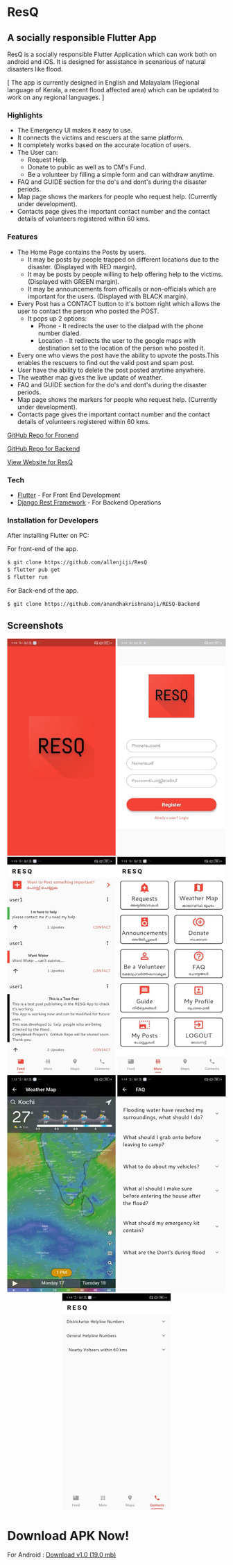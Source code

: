 # ResQ
## A socially responsible Flutter App


ResQ is a socially responsible Flutter Application which can work both on android and iOS.
It is designed for assistance in scenarious of natural disasters like flood.


[ The app is currently designed in English and Malayalam (Regional language of Kerala, a recent flood affected area) which can be updated to work on any regional languages. ]


### Highlights
- The Emergency UI makes it easy to use.
- It connects the victims and rescuers at the same platform.
- It completely works based on the accurate location of users.
- The User can:
  - Request Help.
  - Donate to public as well as to CM's Fund.
  - Be a volunteer by filling a simple form and can withdraw anytime.
- FAQ and GUIDE section for the do's and dont's during the disaster periods.
- Map page shows the markers for people who request help. (Currently under development).
- Contacts page gives the important contact number and the contact details of volunteers registered within 60 kms.

### Features

- The Home Page contains the Posts by users.
  - It may be posts by people trapped on different locations due to the disaster. (Displayed with RED margin).
  - It may be posts by people willing to help offering help to the victims. (Displayed with GREEN margin).
  - It may be announcements from officails or non-officials which are important for the users. (Displayed with BLACK margin).
- Every Post has a CONTACT button to it's bottom right which allows the user to contact the person who posted the POST.
  - It pops up 2 options:
    - Phone - It redirects the user to the dialpad with the phone number dialed.
    - Location - It redirects the user to the google maps with destination set to the location of  the person who posted it.
- Every one who views the post have the ability to upvote the posts.This enables the rescuers to find out the valid post and spam post.
- User have the ability to delete the post posted anytime anywhere.
- The weather map gives the live update of weather.
- FAQ and GUIDE section for the do's and dont's during the disaster periods.
- Map page shows the markers for people who request help. (Currently under development).
- Contacts page gives the important contact number and the contact details of volunteers registered within 60 kms.



[GitHub Repo for Fronend](https://github.com/allenjiji/ResQ/)


[GitHub Repo for Backend](https://github.com/anandhakrishnanaji/RESQ-Backend/)


[View Website for ResQ](https://allenjiji.github.io/ResQ/)



### Tech 

* [Flutter] - For Front End Development
* [Django Rest Framework] - For Backend Operations

### Installation for Developers


After installing Flutter on PC:

For front-end of the app.
```sh
$ git clone https://github.com/allenjiji/ResQ
$ flutter pub get
$ flutter run
```

For Back-end of the app.
```sh
$ git clone https://github.com/anandhakrishnanaji/RESQ-Backend
```
<!-- [![N|Solid](https://allenjiji.github.io/ResQ/download.png)](https://allenjiji.github.io/ResQ/ResQ.apk) -->

## Screenshots

<p align="center">
  <img src="./Screenshots/1.jpg" width="250" height="500" alt="Page 1">
  <img src="./Screenshots/2.jpg" width="250" height="500" alt="Page 2">
  <img src="./Screenshots/3.jpg" width="250" height="500" alt="Page 3">
  <img src="./Screenshots/4.jpg" width="250" height="500" alt="Page 4">
  <img src="./Screenshots/5.jpg" width="250" height="500" alt="Page 5">
  <img src="./Screenshots/6.jpg" width="250" height="500" alt="Page 6">
  <img src="./Screenshots/7.jpg" width="250" height="500" alt="Page 7">
  
</p>  



# Download APK Now!

For Android : [Download v1.0 (19.0 mb)](https://github.com/allenjiji/ResQ/releases/download/v1.0/ResQ.apk)


   [git-repo-url]: <https://github.com/joemccann/dillinger.git>
   [Django Rest Framework]: <https://www.django-rest-framework.org/>
   [Flutter]: <https://flutter.dev/>
 
